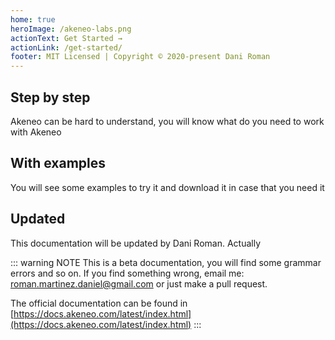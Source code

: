 ```yaml
---
home: true
heroImage: /akeneo-labs.png
actionText: Get Started →
actionLink: /get-started/
footer: MIT Licensed | Copyright © 2020-present Dani Roman
---
```


<div style="text-align: center">
  <Bit/>
</div>

<div class="features">
  <div class="feature">
    <h2>Step by step</h2>
    <p>Akeneo can be hard to understand, you will know what do you need to work with Akeneo</p>
  </div>
  <div class="feature">
      <h2>With examples</h2>
      <p>You will see some examples to try it and download it in case that you need it</p>
    </div>
  <div class="feature">
    <h2>Updated</h2>
    <p>This documentation will be updated by Dani Roman. Actually</p>
  </div>
  
</div>

::: warning NOTE
This is a beta documentation, you will find some grammar errors and so on. If you find something wrong, email me: [roman.martinez.daniel@gmail.com](roman.martinez.daniel@gmail.com) or just make a pull request.

The official documentation can be found in [https://docs.akeneo.com/latest/index.html](https://docs.akeneo.com/latest/index.html)
:::